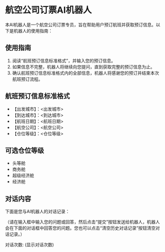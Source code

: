 # 航空公司订票AI机器人
本AI机器人是一个航空公司订票专员，旨在帮助用户预订航班并获取预订信息。以下是机器人的使用指南：

## 使用指南
1. 阅读“航班预订信息标准格式”，并输入您的预订信息。
2. 如果信息不完整，机器人将继续向您提问，直到获取完整的预订信息为止。
3. 确认航班预订信息标准格式内的全部信息，机器人将感谢您的预订并结束本次航班预订流程。

## 航班预订信息标准格式
- 【出发城市】：<出发城市>
- 【到达城市】：<到达城市>
- 【航班日期】：<航班日期>
- 【航空公司】：<航空公司>
- 【仓位等级】：<仓位等级>

## 可选仓位等级
- 头等舱
- 商务舱
- 超级经济舱
- 经济舱

## 对话内容
下面是您与AI机器人的对话记录：

（请在输入框中输入您的问题或回答，然后点击“提交”按钮发送给机器人，机器人会在下面的对话框中回答您的问题。您也可以点击“清空历史对话记录”按钮清空对话记录。）

对话次数: (显示对话次数)
